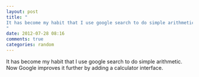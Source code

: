 ```yaml
---
layout: post
title: "
It has become my habit that I use google search to do simple arithmetic. Now Google improves it further by adding a calculator interface.
"
date: 2012-07-28 08:16
comments: true
categories: random
---
```


It has become my habit that I use google search to do simple arithmetic. Now Google improves it further by adding a calculator interface.

